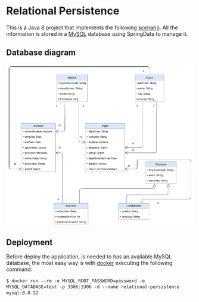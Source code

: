 # Relational Persistence

This is a Java 8 project that implements the following [scenario](doc/scenario.md). All the information is stored in a [MySQL](https://www.mysql.com/) database using SpringData to manage it.

## Database diagram

![DB DIAGRAM](doc/img/diagram.jpg)

## Deployment

Before deploy the application, is needed to has an available MySQL database, the most easy way is with [docker](https://www.docker.com/) executing the following command:

```
$ docker run --rm -e MYSQL_ROOT_PASSWORD=password -e MYSQL_DATABASE=test -p 3306:3306 -d --name relational-persistence mysql:8.0.22
```
